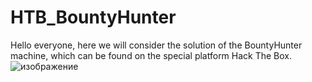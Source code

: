 # HTB_BountyHunter
Hello everyone, here we will consider the solution of the BountyHunter machine, which can be found on the special platform Hack The Box.
![изображение](https://user-images.githubusercontent.com/57565730/138012255-c305ebdc-bb0d-4ccf-ad18-0710aa668851.png)
